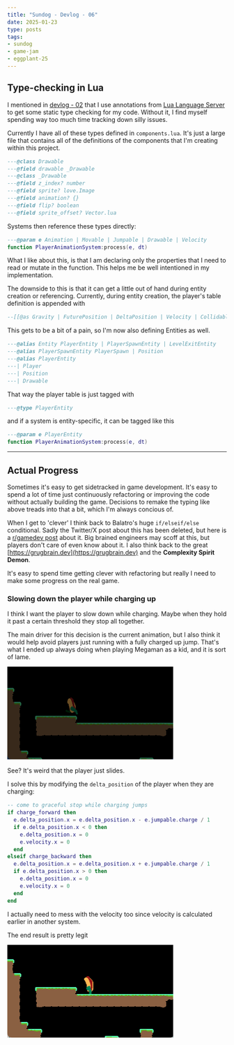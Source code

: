 ```yaml
---
title: "Sundog - Devlog - 06"
date: 2025-01-23
type: posts
tags:
- sundog
- game-jam
- eggplant-25
---
```


## Type-checking in Lua

I mentioned in [devlog - 02](../devlog-2) that I use annotations from [Lua Language Server](https://luals.github.io) to get some static type checking for my code.
Without it, I find myself spending way too much time tracking down silly issues.

Currently I have all of these types defined in `components.lua`.
It's just a large file that contains all of the definitions of the components that I'm creating within this project.

```lua
---@class Drawable
---@field drawable _Drawable
---@class _Drawable
---@field z_index? number
---@field sprite? love.Image
---@field animation? {}
---@field flip? boolean
---@field sprite_offset? Vector.lua
```

Systems then reference these types directly:
```lua
---@param e Animation | Movable | Jumpable | Drawable | Velocity
function PlayerAnimationSystem:process(e, dt)
```
What I like about this, is that I am declaring only the properties that I need to read or mutate in the function.
This helps me be well intentioned in my implementation.

The downside to this is that it can get a little out of hand during entity creation or referencing.
Currently, during entity creation, the player's table definition is appended with
```lua
--[[@as Gravity | FuturePosition | DeltaPosition | Velocity | Collidable | Jumpable | CameraActor | Controllable | Movable | Drawable | Player]]
```

This gets to be a bit of a pain, so I'm now also defining Entities as well.
```lua
---@alias Entity PlayerEntity | PlayerSpawnEntity | LevelExitEntity
---@alias PlayerSpawnEntity PlayerSpawn | Position
---@alias PlayerEntity
---| Player
---| Position
---| Drawable
```

That way the player table is just tagged with 
```lua
---@type PlayerEntity
```
and if a system is entity-specific, it can be tagged like this

```lua
---@param e PlayerEntity
function PlayerAnimationSystem:process(e, dt)
```

---

## Actual Progress

Sometimes it's easy to get sidetracked in game development.
It's easy to spend a lot of time just continuously refactoring or improving the code without actually building the game.
Decisions to remake the typing like above treads into that a bit, which I'm always concious of.

When I get to 'clever' I think back to Balatro's huge `if/elseif/else` conditional.
Sadly the Twitter/X post about this has been deleted, but here is a [r/gamedev post](https://www.reddit.com/r/gamedev/comments/1cbcmr0/how_is_it_possible_that_the_balatro_dev_did/) about it.
Big brained engineers may scoff at this, but players don't care of even know about it.
I also think back to the great [https://grugbrain.dev](https://grugbrain.dev) and the **Complexity Spirit Demon**.

It's easy to spend time getting clever with refactoring but really I need to make some progress on the real game.

### Slowing down the player while charging up

I think I want the player to slow down while charging.
Maybe when they hold it past a certain threshold they stop all together.

The main driver for this decision is the current animation, but I also think it would help avoid players just running with a fully charged up jump.
That's what I ended up always doing when playing Megaman as a kid, and it is sort of lame.

![charing-up-jump-while-sliding](charging-jump.gif)

See?
It's weird that the player just slides.

I solve this by modifying the `delta_position` of the player when they are charging:
```lua
-- come to graceful stop while charging jumps
if charge_forward then
  e.delta_position.x = e.delta_position.x - e.jumpable.charge / 1
  if e.delta_position.x < 0 then
    e.delta_position.x = 0
    e.velocity.x = 0
  end
elseif charge_backward then
  e.delta_position.x = e.delta_position.x + e.jumpable.charge / 1
  if e.delta_position.x > 0 then
    e.delta_position.x = 0
    e.velocity.x = 0
  end
end
```

I actually need to mess with the velocity too since velocity is calculated earlier in another system.

The end result is pretty legit

![slow down while charging jump](charging-jump-slow-down.gif)
